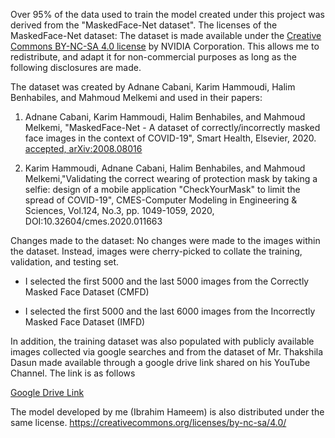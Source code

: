 Over 95% of the data used to train the model created under this project was derived from the "MaskedFace-Net dataset". The licenses of the MaskedFace-Net dataset: The dataset is made available under the [Creative Commons BY-NC-SA 4.0 license](https://creativecommons.org/licenses/by-nc-sa/4.0/legalcode) by NVIDIA Corporation. This allows me to redistribute, and adapt it for non-commercial purposes as long as the following disclosures are made. 

The dataset was created by Adnane Cabani, Karim Hammoudi, Halim Benhabiles, and Mahmoud Melkemi and used in their papers: 

1. Adnane Cabani, Karim Hammoudi, Halim Benhabiles, and Mahmoud Melkemi, "MaskedFace-Net - A dataset of correctly/incorrectly masked face images in the context of COVID-19", Smart Health, Elsevier, 2020. [accepted, arXiv:2008.08016](https://arxiv.org/pdf/2008.08016.pdf)

2. Karim Hammoudi, Adnane Cabani, Halim Benhabiles, and Mahmoud Melkemi,"Validating the correct wearing of protection mask by taking a selfie: design of a mobile application "CheckYourMask" to limit the spread of COVID-19", CMES-Computer Modeling in Engineering & Sciences, Vol.124, No.3, pp. 1049-1059, 2020, DOI:10.32604/cmes.2020.011663

Changes made to the dataset:
No changes were made to the images within the dataset. Instead, images were cherry-picked to collate the training, validation, and testing set. 

- I selected the first 5000 and the last 5000 images from the Correctly Masked Face Dataset (CMFD)

- I selected the first 5000 and the last 6000 images from the Incorrectly Masked Face Dataset (IMFD)

In addition, the training dataset was also populated with publicly available images collected via google searches and from the dataset of Mr. Thakshila Dasun made available through a google drive link shared on his YouTube Channel. The link is as follows 

[Google Drive Link](https://www.youtube.com/redirect?event=video_description&v=d3DJqucOq4g&redir_token=QUFFLUhqbFBFVkpOeHc3aXlnQXI1Y0hnT1FseVVOUjc0Z3xBQ3Jtc0ttU2d6MWwxM1Z4VEtlWnc5NVRNYnd6OU1XVkV4a3ZmM2tjMVlnU3h6ZUVmRHhFRjRTU2xleFUwd2FDOHVXSWZjS3hmcU9iNTVBcDRmemNLb1hyVFgwcXZjazhNN0ZwZjlJM1BUblJ2dU1Denhpd016OA%3D%3D&q=https%3A%2F%2Fdrive.google.com%2Fopen%3Fid%3D1e2-Ms1e9ar79MMl7gtEzQ8fXKad5yFP0)

The model developed by me (Ibrahim Hameem) is also distributed under the same license. https://creativecommons.org/licenses/by-nc-sa/4.0/
